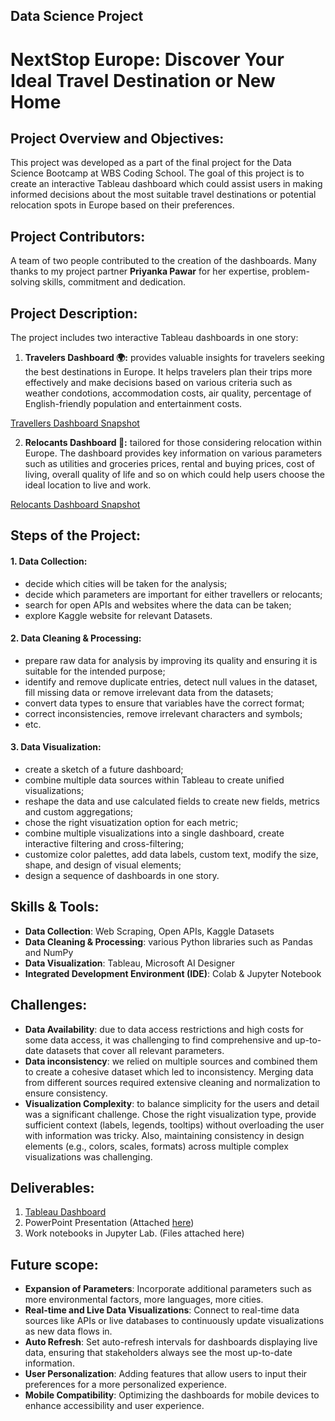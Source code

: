 ## Data Science Project
# NextStop Europe: Discover Your Ideal Travel Destination or New Home

## Project Overview and Objectives:
This project was developed as a part of the final project for the Data Science Bootcamp at WBS Coding School. The goal of this project is to create an interactive Tableau dashboard which could assist users in  making informed decisions about the most suitable travel destinations or potential relocation spots in Europe based on their preferences. 

## Project Contributors:
A team of two people contributed to the creation of the dashboards.
Many thanks to my project partner **Priyanka Pawar** for her expertise, problem-solving skills, commitment and dedication. 

## Project Description:
The project includes two interactive Tableau dashboards in one story:

1. **Travelers Dashboard 🌍:** provides valuable insights for travelers seeking the best destinations in Europe. It helps travelers plan their trips more effectively and make decisions based on various criteria such as weather condotions, accommodation costs, air quality, percentage of English-friendly population and entertainment costs.

[Travellers Dashboard Snapshot](https://github.com/user-attachments/assets/e09d12d6-7cd5-4fa0-8645-f7bdb0749284) 
   
2. **Relocants Dashboard 🏡:** tailored for those considering relocation within Europe. The dashboard provides key information on various parameters such as utilities and groceries prices, rental and buying prices, cost of living, overall  quality of life and so on which could help users choose the ideal location to live and work.

[Relocants Dashboard Snapshot](https://github.com/user-attachments/assets/f9d11236-8980-42ed-831b-99610441c702)

## Steps of the Project:

#### 1. Data Collection:
   - decide which cities will be taken for the analysis;
   - decide which parameters are important for either travellers or relocants;
   - search for open APIs and websites where the data can be taken;
   - explore Kaggle website for relevant Datasets.
#### 2. Data Cleaning & Processing:
   - prepare raw data for analysis by improving its quality and ensuring it is suitable for the intended purpose;
   - identify and remove duplicate entries, detect null values in the dataset, fill missing data or remove irrelevant data from the datasets;
   - convert data types to ensure that variables have the correct format;
   - correct inconsistencies, remove irrelevant characters and symbols;
   - etc.
#### 3. Data Visualization:
   - create a sketch of a future dashboard;
   - combine multiple data sources within Tableau to create unified visualizations;
   - reshape the data and use calculated fields to create new fields, metrics and custom aggregations;
   - chose the right visuatization option for each metric; 
   - combine multiple visualizations into a single dashboard, create interactive filtering and cross-filtering;
   - customize color palettes, add data labels, custom text, modify the size, shape, and design of visual elements;
   - design a sequence of dashboards in one story.

## Skills & Tools:

- **Data Collection**: Web Scraping, Open APIs, Kaggle Datasets
- **Data Cleaning & Processing**: various Python libraries such as Pandas and NumPy
- **Data Visualization**: Tableau, Microsoft AI Designer
- **Integrated Development Environment (IDE)**: Colab & Jupyter Notebook

## Challenges:

- **Data Availability**: due to data access restrictions and high costs for some data access, it was challenging to find comprehensive and up-to-date datasets that cover all relevant parameters. 
- **Data inconsistency**: we relied on multiple sources and combined them to create a cohesive dataset which led to inconsistency. Merging data from different sources required extensive cleaning and normalization to ensure consistency. 
- **Visualization Complexity**: to balance simplicity for the users and detail was a significant challenge. Chose the right visualization type, provide sufficient context (labels, legends, tooltips) without overloading the user with information was tricky. Also, maintaining consistency in design elements (e.g., colors, scales, formats) across multiple complex visualizations was challenging.

## Deliverables:

1. [Tableau Dashboard](https://public.tableau.com/app/profile/julia.keller/viz/Next_Stop_Europe/Story1)
2. PowerPoint Presentation (Attached [here](https://github.com/Julia-Keller/Tableau-Dashboard-Travelling-Relocation-/blob/main/Travell%26Relocate_Final_Presentation.pdf))
3. Work notebooks in Jupyter Lab. (Files attached here)

## Future scope:

- **Expansion of Parameters**: Incorporate additional parameters such as more environmental factors, more languages, more cities. 
- **Real-time and Live Data Visualizations**: Connect to real-time data sources like APIs or live databases to continuously update visualizations as new data flows in. 
- **Auto Refresh**: Set auto-refresh intervals for dashboards displaying live data, ensuring that stakeholders always see the most up-to-date information.
- **User Personalization**: Adding features that allow users to input their preferences for a more personalized experience.
- **Mobile Compatibility**: Optimizing the dashboards for mobile devices to enhance accessibility and user experience.



